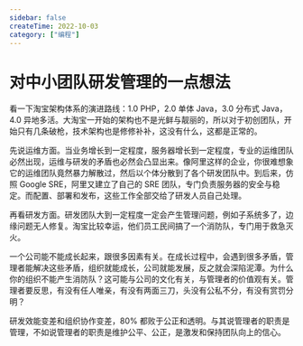 ```yaml
---
sidebar: false
createTime: 2022-10-03
category: ["编程"] 
---
```


# 对中小团队研发管理的一点想法

看一下淘宝架构体系的演进路线：1.0 PHP，2.0 单体 Java，3.0 分布式 Java，4.0 异地多活。大淘宝一开始的架构也不是光鲜与靓丽的，所以对于初创团队，开始只有几条破枪，技术架构也是修修补补，这没有什么，这都是正常的。

<!-- more -->

先说运维方面。当业务增长到一定程度，服务器增长到一定程度，专业的运维团队必然出现，运维与研发的矛盾也必然会凸显出来。像阿里这样的企业，你很难想象它的运维团队竟然暴力解散过，然后以个体分散到了各个研发团队中。到后来，仿照 Google SRE，阿里又建立了自己的 SRE 团队，专门负责服务器的安全与稳定。而配置、部署和发布，这些工作全部交给了研发人员自己处理。

再看研发方面。研发团队大到一定程度一定会产生管理问题，例如子系统多了，边缘问题无人修复。淘宝比较幸运，他们员工民间搞了一个消防队，专门用于救急灭火。

一个公司能不能成长起来，跟很多因素有关。在成长过程中，会遇到很多矛盾，管理者能解决这些矛盾，组织就能成长，公司就能发展，反之就会深陷泥潭。为什么你的组织不能产生消防队？这可能与公司的文化有关，与管理者的价值观有关。管理者要反思，有没有任人唯亲，有没有两面三刀，头没有公私不分，有没有赏罚分明？

研发效能变差和组织协作变差，80% 都败于公正和透明。与其说管理者的职责是管理，不如说管理者的职责是维护公平、公正，是激发和保持团队向上的信心。